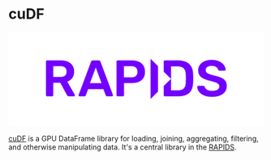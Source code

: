 # cuDF

![](rapids-logo.png)

[cuDF](https://github.com/rapidsai/cudf) is a GPU DataFrame library for loading, joining, aggregating, filtering, and otherwise manipulating data. It's a central library in the [RAPIDS](https://rapids.ai/).
